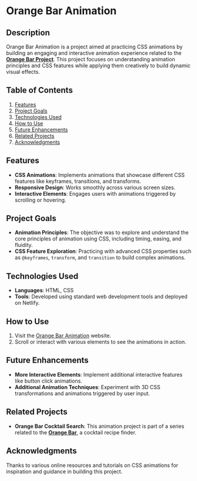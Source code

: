 # Orange Bar Animation

## Description
Orange Bar Animation is a project aimed at practicing CSS animations by building an engaging and interactive animation experience related to the **[Orange Bar Project](https://orangebar1.netlify.app/)**. This project focuses on understanding animation principles and CSS features while applying them creatively to build dynamic visual effects.

## Table of Contents
1. [Features](#features)
2. [Project Goals](#project-goals)
3. [Technologies Used](#technologies-used)
4. [How to Use](#how-to-use)
5. [Future Enhancements](#future-enhancements)
6. [Related Projects](#related-projects)
7. [Acknowledgments](#acknowledgments)

## Features
- **CSS Animations**: Implements animations that showcase different CSS features like keyframes, transitions, and transforms.
- **Responsive Design**: Works smoothly across various screen sizes.
- **Interactive Elements**: Engages users with animations triggered by scrolling or hovering.

## Project Goals
- **Animation Principles**: The objective was to explore and understand the core principles of animation using CSS, including timing, easing, and fluidity.
- **CSS Feature Exploration**: Practicing with advanced CSS properties such as `@keyframes`, `transform`, and `transition` to build complex animations.

## Technologies Used
- **Languages**: HTML, CSS
- **Tools**: Developed using standard web development tools and deployed on Netlify.

## How to Use
1. Visit the [Orange Bar Animation](https://css-orange-bar-animation.netlify.app/) website.
2. Scroll or interact with various elements to see the animations in action.

## Future Enhancements
- **More Interactive Elements**: Implement additional interactive features like button click animations.
- **Additional Animation Techniques**: Experiment with 3D CSS transformations and animations triggered by user input.

## Related Projects
- **Orange Bar Cocktail Search**: This animation project is part of a series related to the **[Orange Bar](https://orangebar1.netlify.app/)**, a cocktail recipe finder.

## Acknowledgments
Thanks to various online resources and tutorials on CSS animations for inspiration and guidance in building this project.
